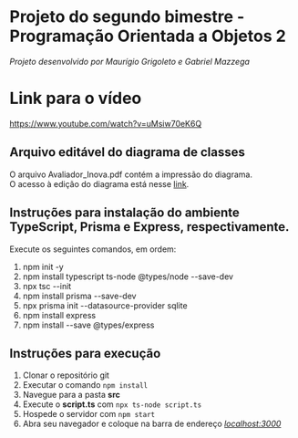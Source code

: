 # Projeto do segundo bimestre - Programação Orientada a Objetos 2  
*Projeto desenvolvido por Maurígio Grigoleto e Gabriel Mazzega*

# Link para o vídeo 
https://www.youtube.com/watch?v=uMsiw70eK6Q

## Arquivo editável do diagrama de classes
O arquivo Avaliador_Inova.pdf contém a impressão do diagrama. <br>
O acesso à edição do diagrama está nesse [link](https://lucid.app/lucidchart/63547480-5a83-4a08-ae26-8d74c7c11e80/edit?invitationId=inv_c9e530f9-e9c9-4f92-90fd-8f788512d33a).
<br>

## Instruções para instalação do ambiente TypeScript, Prisma e Express, respectivamente.
Execute os seguintes comandos, em ordem:

1. npm init -y
2. npm install typescript ts-node @types/node --save-dev
3. npx tsc --init
4. npm install prisma --save-dev
5. npx prisma init --datasource-provider sqlite
6. npm install express
7. npm install --save @types/express

## Instruções para execução
1. Clonar o repositório git
2. Executar o comando ``` npm install ```
3. Navegue para a pasta **src**
4. Execute o **script.ts** com ``` npx ts-node script.ts ```
5. Hospede o servidor com ``` npm start ```
6. Abra seu navegador e coloque na barra de endereço [*localhost:3000*](http:localhost:3000)
